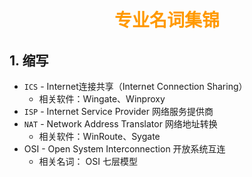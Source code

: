 # <div style="text-align:center;color:#FF9900">专业名词集锦</div>

## 1. 缩写

* `ICS` - Internet连接共享（Internet Connection Sharing）
  * 相关软件：Wingate、Winproxy 
* `ISP` -  Internet Service Provider 网络服务提供商
* `NAT` - Network Address Translator   网络地址转换
  * 相关软件：WinRoute、Sygate 
* OSI  - Open System Interconnection 开放系统互连
  * 相关名词： OSI 七层模型